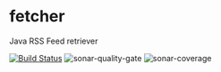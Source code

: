 # fetcher
Java RSS Feed retriever

[![Build Status](https://travis-ci.org/Kribou/fetcher.svg?branch=master)](https://travis-ci.org/Kribou/fetcher) 
![sonar-quality-gate](https://sonarcloud.io/api/project_badges/measure?project=com.hanquez.podmycast%3Afetcher&metric=alert_status) ![sonar-coverage](https://sonarcloud.io/api/project_badges/measure?project=com.hanquez.podmycast%3Afetcher&metric=coverage)
